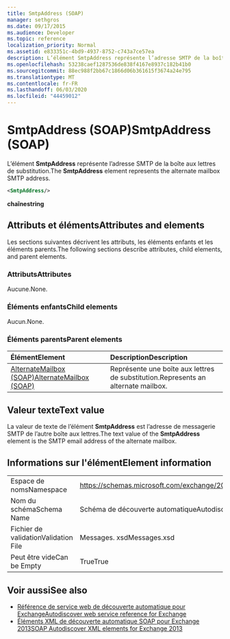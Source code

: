 ```yaml
---
title: SmtpAddress (SOAP)
manager: sethgros
ms.date: 09/17/2015
ms.audience: Developer
ms.topic: reference
localization_priority: Normal
ms.assetid: e833351c-4bd9-4937-8752-c743a7ce57ea
description: L’élément SmtpAddress représente l’adresse SMTP de la boîte aux lettres de substitution.
ms.openlocfilehash: 53238caef1287536de838f4167e8937c182b41b0
ms.sourcegitcommit: 88ec988f2bb67c1866d06b361615f3674a24e795
ms.translationtype: MT
ms.contentlocale: fr-FR
ms.lasthandoff: 06/03/2020
ms.locfileid: "44459012"
---
```

# <a name="smtpaddress-soap"></a><span data-ttu-id="85804-103">SmtpAddress (SOAP)</span><span class="sxs-lookup"><span data-stu-id="85804-103">SmtpAddress (SOAP)</span></span>

<span data-ttu-id="85804-104">L’élément **SmtpAddress** représente l’adresse SMTP de la boîte aux lettres de substitution.</span><span class="sxs-lookup"><span data-stu-id="85804-104">The **SmtpAddress** element represents the alternate mailbox SMTP address.</span></span> 
  
```XML
<SmtpAddress/>
```

<span data-ttu-id="85804-105">**chaîne**</span><span class="sxs-lookup"><span data-stu-id="85804-105">**string**</span></span>

## <a name="attributes-and-elements"></a><span data-ttu-id="85804-106">Attributs et éléments</span><span class="sxs-lookup"><span data-stu-id="85804-106">Attributes and elements</span></span>

<span data-ttu-id="85804-107">Les sections suivantes décrivent les attributs, les éléments enfants et les éléments parents.</span><span class="sxs-lookup"><span data-stu-id="85804-107">The following sections describe attributes, child elements, and parent elements.</span></span>
  
### <a name="attributes"></a><span data-ttu-id="85804-108">Attributs</span><span class="sxs-lookup"><span data-stu-id="85804-108">Attributes</span></span>

<span data-ttu-id="85804-109">Aucune.</span><span class="sxs-lookup"><span data-stu-id="85804-109">None.</span></span>
  
### <a name="child-elements"></a><span data-ttu-id="85804-110">Éléments enfants</span><span class="sxs-lookup"><span data-stu-id="85804-110">Child elements</span></span>

<span data-ttu-id="85804-111">Aucun.</span><span class="sxs-lookup"><span data-stu-id="85804-111">None.</span></span>
  
### <a name="parent-elements"></a><span data-ttu-id="85804-112">Éléments parents</span><span class="sxs-lookup"><span data-stu-id="85804-112">Parent elements</span></span>

|<span data-ttu-id="85804-113">**Élément**</span><span class="sxs-lookup"><span data-stu-id="85804-113">**Element**</span></span>|<span data-ttu-id="85804-114">**Description**</span><span class="sxs-lookup"><span data-stu-id="85804-114">**Description**</span></span>|
|:-----|:-----|
|[<span data-ttu-id="85804-115">AlternateMailbox (SOAP)</span><span class="sxs-lookup"><span data-stu-id="85804-115">AlternateMailbox (SOAP)</span></span>](alternatemailbox-soap.md) <br/> |<span data-ttu-id="85804-116">Représente une boîte aux lettres de substitution.</span><span class="sxs-lookup"><span data-stu-id="85804-116">Represents an alternate mailbox.</span></span>  <br/> |
   
## <a name="text-value"></a><span data-ttu-id="85804-117">Valeur texte</span><span class="sxs-lookup"><span data-stu-id="85804-117">Text value</span></span>

<span data-ttu-id="85804-118">La valeur de texte de l’élément **SmtpAddress** est l’adresse de messagerie SMTP de l’autre boîte aux lettres.</span><span class="sxs-lookup"><span data-stu-id="85804-118">The text value of the **SmtpAddress** element is the SMTP email address of the alternate mailbox.</span></span> 
  
## <a name="element-information"></a><span data-ttu-id="85804-119">Informations sur l'élément</span><span class="sxs-lookup"><span data-stu-id="85804-119">Element information</span></span>

|||
|:-----|:-----|
|<span data-ttu-id="85804-120">Espace de noms</span><span class="sxs-lookup"><span data-stu-id="85804-120">Namespace</span></span>  <br/> |https://schemas.microsoft.com/exchange/2010/Autodiscover  <br/> |
|<span data-ttu-id="85804-121">Nom du schéma</span><span class="sxs-lookup"><span data-stu-id="85804-121">Schema Name</span></span>  <br/> |<span data-ttu-id="85804-122">Schéma de découverte automatique</span><span class="sxs-lookup"><span data-stu-id="85804-122">Autodiscover schema</span></span>  <br/> |
|<span data-ttu-id="85804-123">Fichier de validation</span><span class="sxs-lookup"><span data-stu-id="85804-123">Validation File</span></span>  <br/> |<span data-ttu-id="85804-124">Messages. xsd</span><span class="sxs-lookup"><span data-stu-id="85804-124">Messages.xsd</span></span>  <br/> |
|<span data-ttu-id="85804-125">Peut être vide</span><span class="sxs-lookup"><span data-stu-id="85804-125">Can be Empty</span></span>  <br/> |<span data-ttu-id="85804-126">True</span><span class="sxs-lookup"><span data-stu-id="85804-126">True</span></span>  <br/> |
   
## <a name="see-also"></a><span data-ttu-id="85804-127">Voir aussi</span><span class="sxs-lookup"><span data-stu-id="85804-127">See also</span></span>

- [<span data-ttu-id="85804-128">Référence de service web de découverte automatique pour Exchange</span><span class="sxs-lookup"><span data-stu-id="85804-128">Autodiscover web service reference for Exchange</span></span>](autodiscover-web-service-reference-for-exchange.md)
- [<span data-ttu-id="85804-129">Éléments XML de découverte automatique SOAP pour Exchange 2013</span><span class="sxs-lookup"><span data-stu-id="85804-129">SOAP Autodiscover XML elements for Exchange 2013</span></span>](soap-autodiscover-xml-elements-for-exchange-2013.md)

